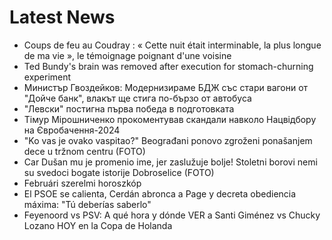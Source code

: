 # Latest News
-  Coups de feu au Coudray : « Cette nuit était interminable, la plus longue de ma vie », le témoignage poignant d'une voisine
-  Ted Bundy's brain was removed after execution for stomach-churning experiment
-  Министър Гвоздейков: Модернизираме БДЖ със стари вагони от "Дойче банк", влакът ще стига по-бързо от автобуса
-  "Левски" постигна първа победа в подготовката
-  Тімур Мірошниченко прокоментував скандали навколо Нацвідбору на Євробачення-2024
-  "Ko vas je ovako vaspitao?" Beograđani ponovo zgroženi ponašanjem dece u tržnom centru (FOTO)
-  Car Dušan mu je promenio ime, jer zaslužuje bolje! Stoletni borovi nemi su svedoci bogate istorije Dobroselice (FOTO)
-  Februári szerelmi horoszkóp
-  El PSOE se calienta, Cerdán abronca a Page y decreta obediencia máxima: "Tú deberías saberlo"
-  Feyenoord vs PSV: A qué hora y dónde VER a Santi Giménez vs Chucky Lozano HOY en la Copa de Holanda
